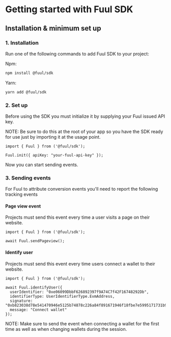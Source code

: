 # Getting started with Fuul SDK

## Installation & minimum set up

### 1. Installation

Run one of the following commands to add Fuul SDK to your project:

Npm:

```bash
npm install @fuul/sdk
```

Yarn:

```bash
yarn add @fuul/sdk
```

### 2. Set up

Before using the SDK you must initialize it by supplying your Fuul issued API key.

NOTE: Be sure to do this at the root of your app so you have the SDK ready for use just by importing it at the usage point.

```tsx
import { Fuul } from ('@fuul/sdk');

Fuul.init({ apiKey: "your-fuul-api-key" });
```

Now you can start sending events.

### 3. Sending events

For Fuul to attribute conversion events you'll need to report the following tracking events

#### Page view event

Projects must send this event every time a user visits a page on their website.

```tsx
import { Fuul } from ('@fuul/sdk');

await Fuul.sendPageview();
```

#### Identify user

Projects must send this event every time users connect a wallet to their website.

```tsx
import { Fuul } from ('@fuul/sdk');

await Fuul.identifyUser({
  userIdentifier: "0xe06099DbbF626892397f9A74C7f42F16748292Db",
  identifierType: UserIdentifierType.EvmAddress,
  signature: "0xb823038d78e541470946e5125b74878c226a84f891671946f18fbe7e5995171731b92f569c3e83f1c9fb89c5351245494c5d2ce6273f74c853a2cace6073f09c1c",
  message: "Connect wallet"
});
```

NOTE: Make sure to send the event when connecting a wallet for the first time as well as when changing wallets during the session.
